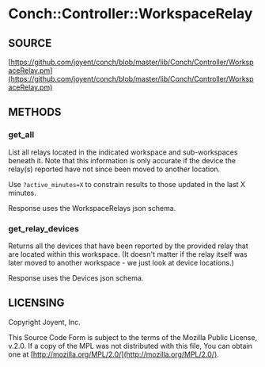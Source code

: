 # Conch::Controller::WorkspaceRelay

## SOURCE

[https://github.com/joyent/conch/blob/master/lib/Conch/Controller/WorkspaceRelay.pm](https://github.com/joyent/conch/blob/master/lib/Conch/Controller/WorkspaceRelay.pm)

## METHODS

### get\_all

List all relays located in the indicated workspace and sub-workspaces beneath it.
Note that this information is only accurate if the device the relay(s) reported
have not since been moved to another location.

Use `?active_minutes=X` to constrain results to those updated in the last X minutes.

Response uses the WorkspaceRelays json schema.

### get\_relay\_devices

Returns all the devices that have been reported by the provided relay that are located within
this workspace. (It doesn't matter if the relay itself was later moved to another workspace - we
just look at device locations.)

Response uses the Devices json schema.

## LICENSING

Copyright Joyent, Inc.

This Source Code Form is subject to the terms of the Mozilla Public License,
v.2.0. If a copy of the MPL was not distributed with this file, You can obtain
one at [http://mozilla.org/MPL/2.0/](http://mozilla.org/MPL/2.0/).

